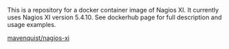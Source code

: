 This is a repository for a docker container image of Nagios XI. It currently uses Nagios XI version 5.4.10. 
See dockerhub page for full description and usage examples.

[mavenquist/nagios-xi](https://hub.docker.com/r/mavenquist/nagios-xi/)